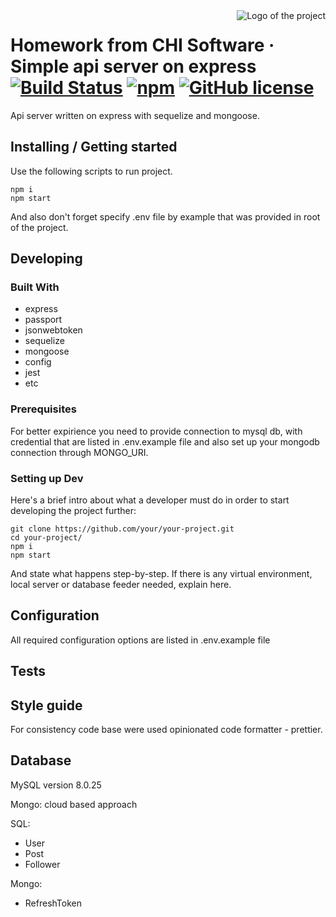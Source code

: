 <img src="https://encrypted-tbn0.gstatic.com/images?q=tbn:ANd9GcQ8hE1_Rdt15Vs311y7dljQKYUfMlbLqCsNXw&usqp=CAU" alt="Logo of the project" align="right">

# Homework from CHI Software &middot; Simple api server on express [![Build Status](https://img.shields.io/travis/npm/npm/latest.svg?style=flat-square)](https://travis-ci.org/npm/npm) [![npm](https://img.shields.io/npm/v/npm.svg?style=flat-square)](https://www.npmjs.com/package/npm)  [![GitHub license](https://img.shields.io/badge/license-MIT-blue.svg?style=flat-square)](https://github.com/your/your-project/blob/master/LICENSE)


Api server written on express with sequelize and mongoose.

## Installing / Getting started

Use the following scripts to run project.
```shell
npm i
npm start
```

And also don't forget specify .env file by example that was provided in root of the project. 

## Developing

### Built With
- express
- passport
- jsonwebtoken
- sequelize
- mongoose
- config
- jest
- etc

### Prerequisites
For better expirience you need to provide connection to mysql db, with credential that are listed in .env.example file and also set up your mongodb connection through MONGO_URI.


### Setting up Dev

Here's a brief intro about what a developer must do in order to start developing
the project further:

```shell
git clone https://github.com/your/your-project.git
cd your-project/
npm i
npm start
```

And state what happens step-by-step. If there is any virtual environment, local server or database feeder needed, explain here.

## Configuration

All required configuration options are listed in .env.example file
## Tests


## Style guide

For consistency code base were used opinionated code formatter - prettier. 

## Database
MySQL version 8.0.25

Mongo: cloud based approach

SQL: 
* User
* Post
* Follower
  
Mongo:
* RefreshToken


